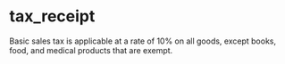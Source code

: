 # tax_receipt
Basic sales tax is applicable at a rate of 10% on all goods, except books, food, and medical products that are exempt.
